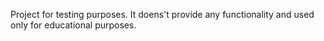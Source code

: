 Project for testing purposes.
It doens't provide any functionality and used only for educational purposes.
